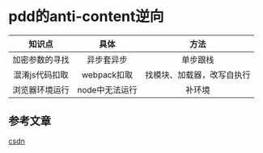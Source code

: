 # pdd的anti-content逆向

|     知识点     |      具体      |            方法            |
| :------------: | :------------: | :------------------------: |
| 加密参数的寻找 |   异步套异步   |          单步跟栈          |
| 混淆js代码扣取 |  webpack扣取  | 找模块、加载器，改写自执行 |
| 浏览器环境运行 | node中无法运行 |           补环境           |

## 参考文章

[csdn](https://blog.csdn.net/Yy_Rose/article/details/127508765?ops_request_misc=%257B%2522request%255Fid%2522%253A%2522169045585216800182114088%2522%252C%2522scm%2522%253A%252220140713.130102334..%2522%257D&request_id=169045585216800182114088&biz_id=0&utm_medium=distribute.pc_search_result.none-task-blog-2~all~sobaiduend~default-1-127508765-null-null.142^v91^control_2,239^v3^control&utm_term=anti-content&spm=1018.2226.3001.4187 "点我")
